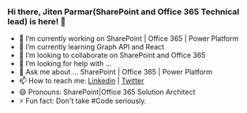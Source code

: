 ### Hi there, Jiten Parmar(SharePoint and Office 365 Technical lead) is here! 👋

<!--
**Jitenparmar/Jitenparmar** is a ✨ _special_ ✨ repository because its `README.md` (this file) appears on your GitHub profile.
Here are some ideas to get you started:
-->
- 🔭 I’m currently working on SharePoint | Office 365 | Power Platform
- 🌱 I’m currently learning Graph API and React
- 👯 I’m looking to collaborate on SharePoint and Office 365
- 🤔 I’m looking for help with ...
- 💬 Ask me about ... SharePoint | Office 365 | Power Platform
- 📫 How to reach me: <a href="https://www.linkedin.com/in/jitenyparmar/">Linkedin</a> | <a href="https://twitter.com/Jitenpa44241205"> Twitter </a> 
- 😄 Pronouns: SharePoint|Office 365 Solution Architect
- ⚡ Fun fact: Don't take #Code seriously.

